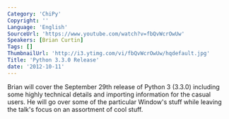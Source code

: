 ```yaml
---
Category: 'ChiPy'
Copyright: ''
Language: 'English'
SourceUrl: 'https://www.youtube.com/watch?v=fbQvWcrOwUw'
Speakers: [Brian Curtin]
Tags: []
ThumbnailUrl: 'http://i3.ytimg.com/vi/fbQvWcrOwUw/hqdefault.jpg'
Title: 'Python 3.3.0 Release'
date: '2012-10-11'
---
```

Brian will cover the September 29th release of Python 3 (3.3.0) including some
highly technical details and importing information for the casual users. He
will go over some of the particular Window's stuff while leaving the talk's
focus on an assortment of cool stuff.

